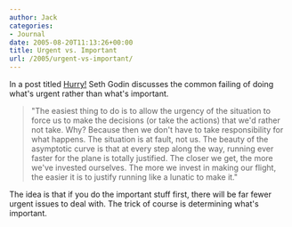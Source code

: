 ```yaml
---
author: Jack
categories:
- Journal
date: 2005-08-20T11:13:26+00:00
title: Urgent vs. Important
url: /2005/urgent-vs-important/
---
```


In a post titled [Hurry!][1] Seth Godin discusses the common failing of doing what's urgent rather than what's important.

> 
> 
> "The easiest thing to do is to allow the urgency of the situation to force us to make the decisions (or take the actions) that we'd rather not take. Why? Because then we don't have to take responsibility for what happens. The situation is at fault, not us. The beauty of the asymptotic curve is that at every step along the way, running ever faster for the plane is totally justified. The closer we get, the more we've invested ourselves. The more we invest in making our flight, the easier it is to justify running like a lunatic to make it."
> 
> 

The idea is that if you do the important stuff first, there will be far fewer urgent issues to deal with. The trick of course is determining what's important.

 [1]: http://sethgodin.typepad.com/seths_blog/2005/08/hurry.html